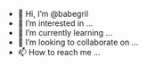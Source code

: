 - 👋 Hi, I’m @babegril
- 👀 I’m interested in ...
- 🌱 I’m currently learning ...
- 💞️ I’m looking to collaborate on ...
- 📫 How to reach me ...

<!---
babegril/babegril is a ✨ special ✨ repository because its `README.md` (this file) appears on your GitHub profile.
You can click the Preview link to take a look at your changes.
--->
